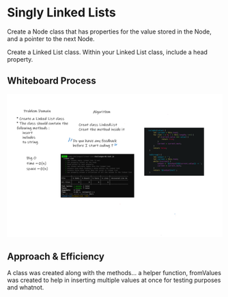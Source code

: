 # Singly Linked Lists

<!-- Description of the challenge -->

Create a Node class that has properties for the value stored in the Node, and a pointer to the next Node.

Create a Linked List class. Within your Linked List class, include a head property.

## Whiteboard Process

<!-- Embedded whiteboard image -->

![linked-list](./linkedlist.png)

## Approach & Efficiency

<!-- What approach did you take? Discuss Why. What is the Big O space/time for this approach? -->

A class was created along with the methods... a helper function, fromValues was created to help in inserting multiple values at once for testing purposes and whatnot.
